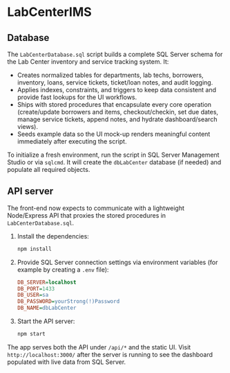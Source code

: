 # LabCenterIMS

## Database

The `LabCenterDatabase.sql` script builds a complete SQL Server schema for the Lab Center inventory and service tracking system. It:

* Creates normalized tables for departments, lab techs, borrowers, inventory, loans, service tickets, ticket/loan notes, and audit logging.
* Applies indexes, constraints, and triggers to keep data consistent and provide fast lookups for the UI workflows.
* Ships with stored procedures that encapsulate every core operation (create/update borrowers and items, checkout/checkin, set due dates, manage service tickets, append notes, and hydrate dashboard/search views).
* Seeds example data so the UI mock-up renders meaningful content immediately after executing the script.

To initialize a fresh environment, run the script in SQL Server Management Studio or via `sqlcmd`. It will create the `dbLabCenter` database (if needed) and populate all required objects.

## API server

The front-end now expects to communicate with a lightweight Node/Express API that proxies the stored procedures in `LabCenterDatabase.sql`.

1. Install the dependencies:

   ```bash
   npm install
   ```

2. Provide SQL Server connection settings via environment variables (for example by creating a `.env` file):

   ```ini
   DB_SERVER=localhost
   DB_PORT=1433
   DB_USER=sa
   DB_PASSWORD=yourStrong(!)Password
   DB_NAME=dbLabCenter
   ```

3. Start the API server:

   ```bash
   npm start
   ```

The app serves both the API under `/api/*` and the static UI. Visit `http://localhost:3000/` after the server is running to see the dashboard populated with live data from SQL Server.